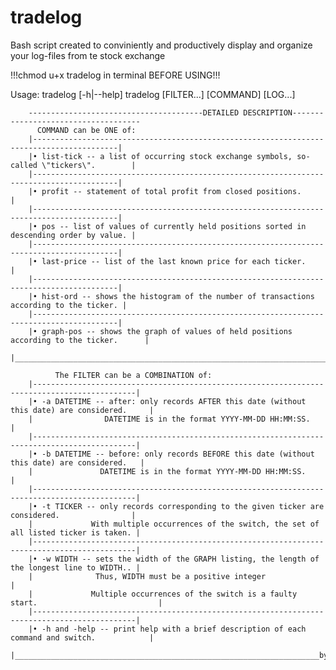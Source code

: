 # tradelog
Bash script created to conviniently and productively display and organize your log-files from te stock exchange

!!!chmod u+x tradelog in terminal BEFORE USING!!!


Usage: tradelog [-h|--help]
        tradelog [FILTER...] [COMMAND] [LOG...]
      
        ---------------------------------------DETAILED DESCRIPTION------------------------------------
          COMMAND can be ONE of:
        |-----------------------------------------------------------------------------------------|
        |• list-tick -- a list of occurring stock exchange symbols, so-called \"tickers\".        | 
        |-----------------------------------------------------------------------------------------|
        |• profit -- statement of total profit from closed positions.                             |
        |-----------------------------------------------------------------------------------------|
        |• pos -- list of values of currently held positions sorted in descending order by value. | 
        |-----------------------------------------------------------------------------------------|
        |• last-price -- list of the last known price for each ticker.                            | 
        |-----------------------------------------------------------------------------------------|
        |• hist-ord -- shows the histogram of the number of transactions according to the ticker. | 
        |-----------------------------------------------------------------------------------------|
        |• graph-pos -- shows the graph of values of held positions according to the ticker.      | 
        |_________________________________________________________________________________________|

              The FILTER can be a COMBINATION of:
        |---------------------------------------------------------------------------------------------|
        |• -a DATETIME -- after: only records AFTER this date (without this date) are considered.     |   
        |                DATETIME is in the format YYYY-MM-DD HH:MM:SS.                               |
        |---------------------------------------------------------------------------------------------|
        |• -b DATETIME -- before: only records BEFORE this date (without this date) are considered.   |
        |               DATETIME is in the format YYYY-MM-DD HH:MM:SS.                                |
        |---------------------------------------------------------------------------------------------|
        |• -t TICKER -- only records corresponding to the given ticker are considered.                |
        |             With multiple occurrences of the switch, the set of all listed ticker is taken. |
        |---------------------------------------------------------------------------------------------|
        |• -w WIDTH -- sets the width of the GRAPH listing, the length of the longest line to WIDTH.. |
        |              Thus, WIDTH must be a positive integer                                         |
        |             Multiple occurrences of the switch is a faulty start.                           | 
        |---------------------------------------------------------------------------------------------|
        |• -h and -help -- print help with a brief description of each command and switch.            |
        |____________________________________________________________________by_playfulFence__________|
